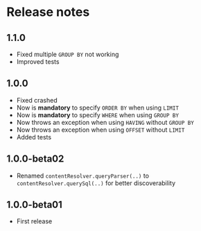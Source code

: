 # Release notes

## 1.1.0
- Fixed multiple `GROUP BY` not working
- Improved tests

## 1.0.0
- Fixed crashed
- Now is **mandatory** to specify `ORDER BY` when using `LIMIT`
- Now is **mandatory** to specify `WHERE` when using `GROUP BY`
- Now throws an exception when using `HAVING` without `GROUP BY`
- Now throws an exception when using `OFFSET` without `LIMIT`
- Added tests 

## 1.0.0-beta02
- Renamed `contentResolver.queryParser(..)` to `contentResolver.querySql(..)` for better discoverability 

## 1.0.0-beta01
- First release